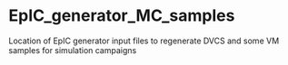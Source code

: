 # EpIC_generator_MC_samples
Location of EpIC generator input files to regenerate DVCS and some VM samples for simulation campaigns

